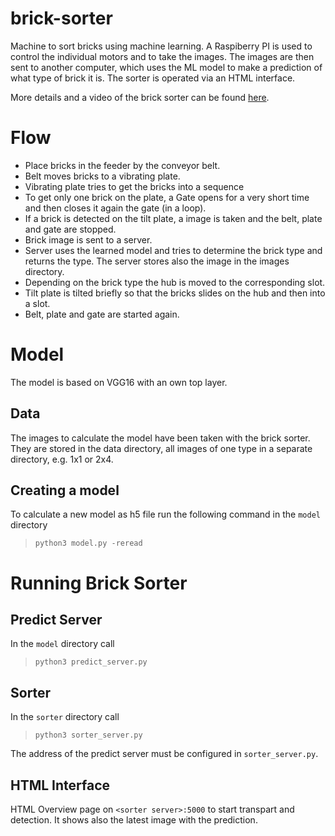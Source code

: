 # brick-sorter
Machine to sort bricks using machine learning. A Raspiberry PI is used to control the individual motors and to take the images. The images are then sent to another computer, which uses the ML model to make a prediction of what type of brick it is. The sorter is operated via an HTML interface.

More details and a video of the brick sorter can be found [here](https://testandwin.net/software-development/brick-sorter/).

# Flow
- Place bricks in the feeder by the conveyor belt.
- Belt moves bricks to a vibrating plate.
- Vibrating plate tries to get the bricks into a sequence
- To get only one brick on the plate, a Gate opens for a very short time and then closes it again the gate (in a loop).
- If a brick is detected on the tilt plate, a image is taken and the belt, plate and gate are stopped.
- Brick image is sent to a server.
- Server uses the learned model and tries to determine the brick type and returns the type. The server stores also the image in the images directory.
- Depending on the brick type the hub is moved to the corresponding slot.
- Tilt plate is tilted briefly so that the bricks slides on the hub and then into a slot.
- Belt, plate and gate are started again.

# Model
The model is based on VGG16 with an own top layer.

## Data
The images to calculate the model have been taken with the brick sorter. They are stored in the data directory, all images of one type in a separate directory, e.g. 1x1 or 2x4. 

## Creating a model
To calculate a new model as h5 file run the following command in the ```model``` directory

> ```python3 model.py -reread```

# Running Brick Sorter
## Predict Server
In the ```model``` directory call

> ```python3 predict_server.py```

## Sorter
In the ```sorter``` directory call

> ```python3 sorter_server.py```

The address of the predict server must be configured in ```sorter_server.py```.

## HTML Interface
HTML Overview page on ```<sorter server>:5000``` to start transpart and detection. It shows also the latest image with the prediction.
